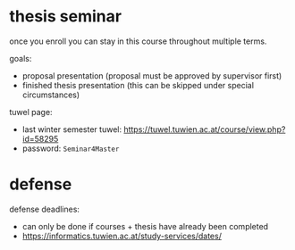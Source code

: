 # thesis seminar

once you enroll you can stay in this course throughout multiple terms.

goals:

- proposal presentation (proposal must be approved by supervisor first)
- finished thesis presentation (this can be skipped under special circumstances)

tuwel page:

- last winter semester tuwel: https://tuwel.tuwien.ac.at/course/view.php?id=58295
- password: `Seminar4Master`

# defense

defense deadlines:

- can only be done if courses + thesis have already been completed
- https://informatics.tuwien.ac.at/study-services/dates/
